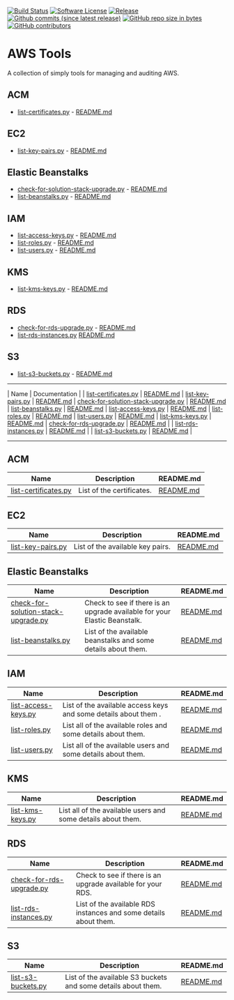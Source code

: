 [![Build Status](https://img.shields.io/travis/AntiPhotonltd/aws-tools/master.svg)](https://travis-ci.org/AntiPhotonltd/aws-tools)
[![Software License](https://img.shields.io/badge/license-MIT-blue.svg)](LICENSE.md)
[![Release](https://img.shields.io/github/release/AntiPhotonltd/aws-tools.svg)](https://github.com/AntiPhotonltd/aws-tools/releases/latest)
[![Github commits (since latest release)](https://img.shields.io/github/commits-since/AntiPhotonltd/aws-tools/latest.svg)](https://github.com/AntiPhotonltd/aws-tools/commits)
[![GitHub repo size in bytes](https://img.shields.io/github/repo-size/AntiPhotonltd/aws-tools.svg)](https://github.com/AntiPhotonltd/aws-tools)
[![GitHub contributors](https://img.shields.io/github/contributors/AntiPhotonltd/aws-tools.svg)](https://github.com/AntiPhotonltd/aws-tools)

AWS Tools
=========

A collection of simply tools for managing and auditing AWS.

## ACM

* [list-certificates.py](src/acm/list-acm-certificates/list-acm-certificates.py) - [README.md](src/acm/list-acm-certificates/README.md)

## EC2

* [list-key-pairs.py](src/ec2/list-key-pairs/list-key-pairs.py) - [README.md](src/ec2/list-key-pairs/README.md)

## Elastic Beanstalks

* [check-for-solution-stack-upgrade.py](src/elasticbeanstalk/check-for-solution-stack-upgrade/check-for-solution-stack-upgrade.py) - [README.md](src/elasticbeanstalk/check-for-solution-stack-upgrade/README.md)
* [list-beanstalks.py](src/elasticbeanstalk/list-beanstalks/list-beanstalks.py) - [README.md](src/elasticbeanstalk/list-beanstalks/README.md)

## IAM

* [list-access-keys.py](src/iam/list-access-keys/list-access-keys.py) - [README.md](src/iam/list-access-keys/README.md)
* [list-roles.py](src/iam/list-roles/list-roles.py) - [README.md](src/iam/list-roles/README.md)
* [list-users.py](src/iam/list-users/list-users.py) - [README.md](src/iam/list-users/README.md)

## KMS

* [list-kms-keys.py](src/kms/list-kms-keys/list-kms-keys.py) - [README.md](src/kms/list-kms-keys/README.md)

## RDS

* [check-for-rds-upgrade.py](src/rds/check-for-rds-upgrade/check-for-rds-upgrade.py) - [README.md](src/rds/check-for-rds-upgrade/README.md)
* [list-rds-instances.py](src/rds/list-rds-instances/list-rds-instances.py) [README.md](src/rds/list-rds-instances/README.md)

## S3

* [list-s3-buckets.py](src/s3/list-s3-buckets/list-s3-buckets.py) - [README.md](src/s3/list-s3-buckets/README.md)

**********

| Name | Documentation |
| [list-certificates.py](src/acm/list-certificates/list-certificates.py) | [README.md](src/acm/list-certificates/README.md)
| [list-key-pairs.py](src/ec2/list-key-pairs/list-key-pairs.py) | [README.md](src/ec2/list-key-pairs/README.md)
| [check-for-solution-stack-upgrade.py](src/elasticbeanstalk/check-for-solution-stack-upgrade/check-for-solution-stack-upgrade.py) | [README.md](src/elasticbeanstalk/check-for-solution-stack-upgrade/README.md)
| [list-beanstalks.py](src/elasticbeanstalk/list-beanstalks/list-beanstalks.py) | [README.md](src/elasticbeanstalk/list-beanstalks/README.md)
| [list-access-keys.py](src/iam/list-access-keys/list-access-keys.py) | [README.md](src/iam/list-access-keys/README.md)
| [list-roles.py](src/iam/list-roles/list-roles.py) | [README.md](src/iam/list-roles/README.md)
| [list-users.py](src/iam/list-users/list-users.py) | [README.md](src/iam/list-users/README.md)
| [list-kms-keys.py](src/kms/list-kms-keys/list-kms-keys.py) | [README.md](src/kms/list-kms-keys/README.md)
| [check-for-rds-upgrade.py](src/rds/check-for-rds-upgrade/check-for-rds-upgrade.py) | [README.md](src/rds/check-for-rds-upgrade/README.md) |
| [list-rds-instances.py](src/rds/list-rds-instances/list-rds-instances.py) | [README.md](src/rds/list-rds-instances/README.md) |
| [list-s3-buckets.py](src/s3/list-s3-buckets/list-s3-buckets.py) | [README.md](src/s3/list-s3-buckets/README.md) |

**********


## ACM

| Name | Description | README.md |
| --- | --- | --- |
| [list-certificates.py](src/acm/list-certificates/list-certificates.py) | List of the certificates. | [README.md](src/acm/list-certificates/README.md)

## EC2

| Name | Description | README.md |
| --- | --- | --- |
| [list-key-pairs.py](src/ec2/list-key-pairs/list-key-pairs.py) | List of the available key pairs. | [README.md](src/ec2/list-key-pairs/README.md)

## Elastic Beanstalks

| Name | Description | README.md |
| --- | --- | --- |
| [check-for-solution-stack-upgrade.py](src/elasticbeanstalk/check-for-solution-stack-upgrade/check-for-solution-stack-upgrade.py) | Check to see if there is an upgrade available for your Elastic Beanstalk. | [README.md](src/elasticbeanstalk/check-for-solution-stack-upgrade/README.md)
| [list-beanstalks.py](src/elasticbeanstalk/list-beanstalks/list-beanstalks.py) | List of the available beanstalks and some details about them. | [README.md](src/elasticbeanstalk/list-beanstalks/README.md)

## IAM

| Name | Description | README.md |
| --- | --- | --- |
| [list-access-keys.py](src/iam/list-access-keys/list-access-keys.py) | List of the available access keys and some details about them . | [README.md](src/iam/list-access-keys/README.md)
| [list-roles.py](src/iam/list-roles/list-roles.py) | List all of the available roles and some details about them. | [README.md](src/iam/list-roles/README.md)
| [list-users.py](src/iam/list-users/list-users.py) | List all of the available users and some details about them. | [README.md](src/iam/list-users/README.md)

## KMS

| Name | Description | README.md |
| --- | --- | --- |
| [list-kms-keys.py](src/kms/list-kms-keys/list-kms-keys.py) | List all of the available users and some details about them. | [README.md](src/kms/list-kms-keys/README.md)

## RDS

| Name | Description | README.md |
| --- | --- | --- |
| [check-for-rds-upgrade.py](src/rds/check-for-rds-upgrade/check-for-rds-upgrade.py) | Check to see if there is an upgrade available for your RDS. | [README.md](src/rds/check-for-rds-upgrade/README.md) |
| [list-rds-instances.py](src/rds/list-rds-instances/list-rds-instances.py) | List of the available RDS instances and some details about them. |  [README.md](src/rds/list-rds-instances/README.md) |

## S3

| Name | Description | README.md |
| --- | --- | --- |
| [list-s3-buckets.py](src/s3/list-s3-buckets/list-s3-buckets.py) | List of the available S3 buckets and some details about them. |  [README.md](src/s3/list-s3-buckets/README.md) |
